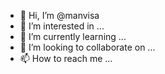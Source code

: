 - 👋 Hi, I’m @manvisa
- 👀 I’m interested in ...
- 🌱 I’m currently learning ...
- 💞️ I’m looking to collaborate on ...
- 📫 How to reach me ...

<!---
manvisa/manvisa is a ✨ special ✨ repository because its `README.md` (this file) appears on your GitHub profile.
You can click the Preview link to take a look at your changes.
--->

